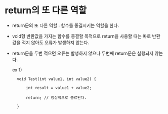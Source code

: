 # return의 또 다른 역할

- return문의 또 다른 역할 : 함수를 종결시키는 역할을 한다.

- void형 반환값을 가지는 함수를 종결할 목적으로 return을 사용할 때는 따로 반환값을 적지 않아도 오류가 발생하지 않는다.

- return문을 두번 적으면 오류는 발생하지 않으나 두번째 return문은 실행되지 않는다.

    ex 1)

        void Test(int value1, int value2) {

            int result = value1 + value2;

            return; // 정상적으로 종료된다.

        }
        